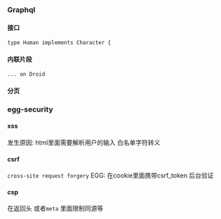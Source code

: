 ### Graphql

#### 接口
`type Human implements Character {`

#### 内联片段
`... on Droid`

#### 分页



### egg-security

#### xss
发生原因: html里面需要解析用户的输入
白名单字符转义

#### csrf
`cross-site request forgery`
EGG: 在cookie里面携带csrf_token  后台验证

#### csp
在返回头 或者`meta` 里面限制同源等
